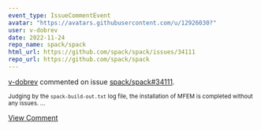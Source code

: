 ```yaml
---
event_type: IssueCommentEvent
avatar: "https://avatars.githubusercontent.com/u/12926030?"
user: v-dobrev
date: 2022-11-24
repo_name: spack/spack
html_url: https://github.com/spack/spack/issues/34111
repo_url: https://github.com/spack/spack
---
```


<a href='https://github.com/v-dobrev' target='_blank'>v-dobrev</a> commented on issue <a href='https://github.com/spack/spack/issues/34111' target='_blank'>spack/spack#34111</a>.

<small>Judging by the `spack-build-out.txt` log file, the installation of MFEM is completed without any issues....</small>

<a href='https://github.com/spack/spack/issues/34111' target='_blank'>View Comment</a>